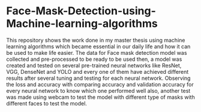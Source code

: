 # Face-Mask-Detection-using-Machine-learning-algorithms
This repository shows the work done in my master thesis using machine learning algorithms which became essential in our daily life and how it can be used to make life easier. The data for Face mask detection model was collected and pre-processed to be ready to be used then, a model was created and tested on several pre-trained neural networks like ResNet, VGG, DenseNet and YOLO and every one of them have achieved different results after several tuning and testing for each neural network. Observing the loss and accuracy with comparing accuracy and validation accuracy for every neural network to know which one performed well also, another test was made using webcam to test the model with different type of masks with different faces to test the model.
